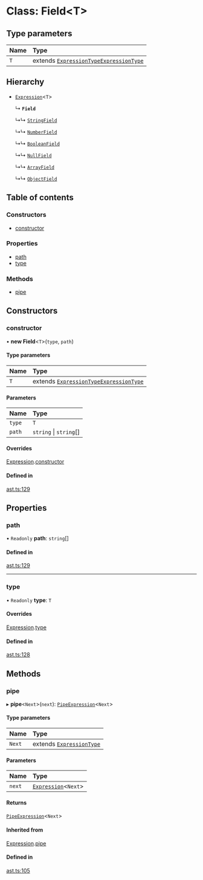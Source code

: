 # Class: Field<T\>

## Type parameters

| Name | Type                                                                                                     |
| :--- | :------------------------------------------------------------------------------------------------------- |
| `T`  | extends [`ExpressionType`](../modules.md#expressiontype)[`ExpressionType`](../modules.md#expressiontype) |

## Hierarchy

- [`Expression`](expression.md)<`T`\>

  ↳ **`Field`**

  ↳↳ [`StringField`](stringfield.md)

  ↳↳ [`NumberField`](numberfield.md)

  ↳↳ [`BooleanField`](booleanfield.md)

  ↳↳ [`NullField`](nullfield.md)

  ↳↳ [`ArrayField`](arrayfield.md)

  ↳↳ [`ObjectField`](objectfield.md)

## Table of contents

### Constructors

- [constructor](field.md#constructor)

### Properties

- [path](field.md#path)
- [type](field.md#type)

### Methods

- [pipe](field.md#pipe)

## Constructors

### constructor

• **new Field**<`T`\>(`type`, `path`)

#### Type parameters

| Name | Type                                                                                                     |
| :--- | :------------------------------------------------------------------------------------------------------- |
| `T`  | extends [`ExpressionType`](../modules.md#expressiontype)[`ExpressionType`](../modules.md#expressiontype) |

#### Parameters

| Name   | Type                   |
| :----- | :--------------------- |
| `type` | `T`                    |
| `path` | `string` \| `string`[] |

#### Overrides

[Expression](expression.md).[constructor](expression.md#constructor)

#### Defined in

[ast.ts:129](https://github.com/k8ts/hydrographer/blob/main/src/ast.ts#L129)

## Properties

### path

• `Readonly` **path**: `string`[]

#### Defined in

[ast.ts:129](https://github.com/k8ts/hydrographer/blob/main/src/ast.ts#L129)

---

### type

• `Readonly` **type**: `T`

#### Overrides

[Expression](expression.md).[type](expression.md#type)

#### Defined in

[ast.ts:128](https://github.com/k8ts/hydrographer/blob/main/src/ast.ts#L128)

## Methods

### pipe

▸ **pipe**<`Next`\>(`next`): [`PipeExpression`](pipeexpression.md)<`Next`\>

#### Type parameters

| Name   | Type                                                     |
| :----- | :------------------------------------------------------- |
| `Next` | extends [`ExpressionType`](../modules.md#expressiontype) |

#### Parameters

| Name   | Type                                   |
| :----- | :------------------------------------- |
| `next` | [`Expression`](expression.md)<`Next`\> |

#### Returns

[`PipeExpression`](pipeexpression.md)<`Next`\>

#### Inherited from

[Expression](expression.md).[pipe](expression.md#pipe)

#### Defined in

[ast.ts:105](https://github.com/k8ts/hydrographer/blob/main/src/ast.ts#L105)

